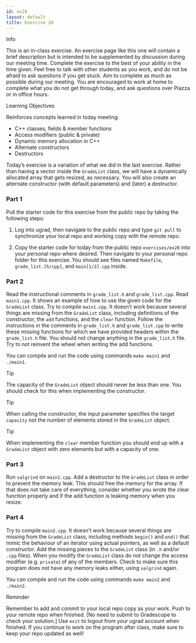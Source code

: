 ```yaml
---
id: ex28
layout: default
title: Exercise 28
---
```


<div class='admonition info'>
<div class='title'>Info</div>
<div class='content'>
<p>This is an in-class exercise. An exercise page like this one will
contain a brief description but is intended to be supplemented by
discussion during our meeting time. Complete the exercise to the best of
your ability in the time given. Feel free to talk with other students as
you work, and do not be afraid to ask questions if you get stuck. Aim to
complete as much as possible during our meeting. You are encouraged to
work at home to complete what you do not get through today, and ask
questions over Piazza or in office hours.</p>
</div>
</div>

<div class='admonition tip'>
<div class='title'>Learning Objectives</div>
<div class='content'>
<p>Reinforces concepts learned in today meeting:</p>
<ul>
<li>C++ classes, fields &amp; member functions</li>
<li>Access modifiers (public &amp; private)</li>
<li>Dynamic memory allocation in C++</li>
<li>Alternate constructors</li>
<li>Destructors</li>
</ul>
</div>
</div>

Today’s exercise is a variation of what we did in the last exercise. Rather than having a vector inside the `GradeList` class, we will have a dynamically allocated array that gets resized, as necessary. You will also create an alternate constructor (with default parameters) and (later) a destructor.


### Part 1
Pull the starter code for this exercise from the public repo by taking the following steps:

1.	Log into ugrad, then navigate to the public repo and type `git pull` to synchronize your local repo and working copy with the remote repo.

2.	Copy the starter code for today from the public repo `exercises/ex28` into your personal repo where desired. Then navigate to your personal repo folder for this exercise. You should see files named `Makefile`, `grade_list.[h/cpp]`, and `main[1/2].cpp` inside.

### Part 2
Read the instructional comments in `grade_list.h` and `grade_list.cpp`. Read `main1.cpp`.  It shows an example of how to use the given code for the `GradeList` class. 
Try to compile `main1.cpp`.  It doesn’t work because several things are missing from the `GradeList` class, including definitions of the constructor, the `add` functions, and the `clear` function. Follow the instructions in the comments in `grade_list.h` and `grade_list.cpp` to write these missing functions for which we have provided headers within the `grade_list.h` file.  You should not change anything in the `grade_list.h` file. Try to not reinvent the wheel when writing the add functions.

You can compile and run the code using commands `make main1` and `./main1`.

<div class='admonition tip'>
<div class='title'>Tip</div>
<div class='content'>
<p>The capacity of the <code>GradeList</code> object should never be
less than one. You should check for this when implementing the
constructor.</p>
</div>
</div>

<div class='admonition tip'>
<div class='title'>Tip</div>
<div class='content'>
<p>When calling the constructor, the input parameter specifies the
target <code>capacity</code> not the number of elements stored in the
<code>GradeList</code> object.</p>
</div>
</div>

<div class='admonition tip'>
<div class='title'>Tip</div>
<div class='content'>
<p>When implementing the <code>clear</code> member function you should
end up with a <code>GradeList</code> object with zero elements but with
a capacity of one.</p>
</div>
</div>


### Part 3
Run `valgrind` on `main1.cpp`. Add a destructor to the `GradeList` class in order to prevent the memory leak. This should free the memory for the array.  If that does not take care of everything, consider whether you wrote the clear function properly and if the add function is leaking memory when you resize.

### Part 4
Try to compile `main2.cpp`.  It doesn’t work because several things are missing from the `GradeList` class, including methods `begin()` and `end()` that mimic the behaviour of an iterator using actual pointers, as well as a default constructor. Add the missing pieces to the `GradeList` class (in `.h` and/or `.cpp` files).  When you modify the `GradeList` class do not change the access modifier (e.g. `private`) of any of the members. Check to make sure this program does not have any memory leaks either, using `valgrind` again.

You can compile and run the code using commands `make main2` and `./main2`.

<div class='admonition tip'>
<div class='title'>Reminder</div>
<div class='content'>
<p>Remember to add and commit to your local repo copy as your work. Push
to your remote repo when finished. [No need to submit to Gradescope to
check your solution.] Use <code>exit</code> to logout from your ugrad
account when finished. If you continue to work on the program after
class, make sure to keep your repo updated as well!</p>
</div>
</div>
